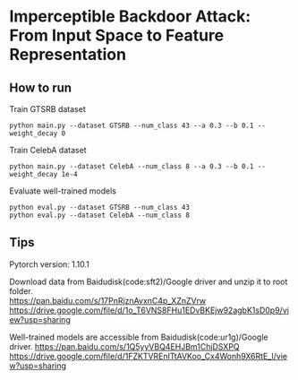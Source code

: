 # Imperceptible Backdoor Attack: From Input Space to Feature Representation

## How to run
Train GTSRB dataset
```
python main.py --dataset GTSRB --num_class 43 --a 0.3 --b 0.1 --weight_decay 0
```
Train CelebA dataset
```
python main.py --dataset CelebA --num_class 8 --a 0.3 --b 0.1 --weight_decay 1e-4
```

Evaluate well-trained models
```
python eval.py --dataset GTSRB --num_class 43
python eval.py --dataset CelebA --num_class 8
```

## Tips
Pytorch version: 1.10.1

Download data from Baidudisk(code:sft2)/Google driver and unzip it to root folder.  
https://pan.baidu.com/s/17PnRjznAvxnC4p_XZnZVrw  
https://drive.google.com/file/d/1o_T6VNS8FHu1EDvBKEjw92agbK1sD0p9/view?usp=sharing

Well-trained models are accessible from Baidudisk(code:ur1g)/Google driver.
https://pan.baidu.com/s/1Q5yyVBQ4EHJBm1ChjDSXPQ   
https://drive.google.com/file/d/1FZKTVREnITtAVKoo_Cx4Wonh9X6RtE_l/view?usp=sharing
